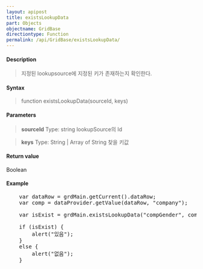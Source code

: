 ```yaml
---
layout: apipost
title: existsLookupData
part: Objects
objectname: GridBase
directiontype: Function
permalink: /api/GridBase/existsLookupData/
---
```



#### Description

> 지정된 lookupsource에 지정된 키가 존재하는지 확인한다.

#### Syntax

> function existsLookupData(sourceId, keys)

#### Parameters

> **sourceId**
> Type: string
> lookupSource의 Id

> **keys**
> Type: String \| Array of String
> 찾을 키값


#### Return value

Boolean

#### Example

<pre class="prettyprint">
	var dataRow = grdMain.getCurrent().dataRow;
	var comp = dataProvider.getValue(dataRow, "company");
	
	var isExist = grdMain.existsLookupData("compGender", comp);
	
	if (isExist) {
		alert("있음");
	}
	else {
		alert("없음");
	}
</pre>

